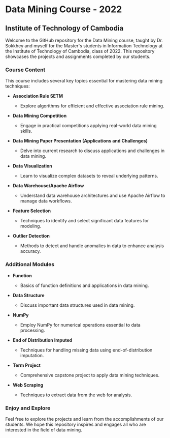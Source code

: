 # Data Mining Course - 2022
## Institute of Technology of Cambodia

Welcome to the GitHub repository for the Data Mining course, taught by Dr. Sokkhey and myself for the Master's students in Information Technology at the Institute of Technology of Cambodia, class of 2022. This repository showcases the projects and assignments completed by our students.

### Course Content

This course includes several key topics essential for mastering data mining techniques:

- **Association Rule SETM**
  - Explore algorithms for efficient and effective association rule mining.

- **Data Mining Competition**
  - Engage in practical competitions applying real-world data mining skills.

- **Data Mining Paper Presentation (Applications and Challenges)**
  - Delve into current research to discuss applications and challenges in data mining.

- **Data Visualization**
  - Learn to visualize complex datasets to reveal underlying patterns.

- **Data Warehouse/Apache Airflow**
  - Understand data warehouse architectures and use Apache Airflow to manage data workflows.

- **Feature Selection**
  - Techniques to identify and select significant data features for modeling.

- **Outlier Detection**
  - Methods to detect and handle anomalies in data to enhance analysis accuracy.

### Additional Modules

- **Function**
  - Basics of function definitions and applications in data mining.

- **Data Structure**
  - Discuss important data structures used in data mining.

- **NumPy**
  - Employ NumPy for numerical operations essential to data processing.

- **End of Distribution Imputed**
  - Techniques for handling missing data using end-of-distribution imputation.

- **Term Project**
  - Comprehensive capstone project to apply data mining techniques.

- **Web Scraping**
  - Techniques to extract data from the web for analysis.

### Enjoy and Explore

Feel free to explore the projects and learn from the accomplishments of our students. We hope this repository inspires and engages all who are interested in the field of data mining.
